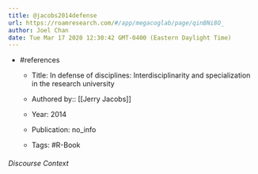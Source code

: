 ```yaml
---
title: @jacobs2014defense
url: https://roamresearch.com/#/app/megacoglab/page/qinBNi8O_
author: Joel Chan
date: Tue Mar 17 2020 12:30:42 GMT-0400 (Eastern Daylight Time)
---
```


- #references

    - Title: In defense of disciplines: Interdisciplinarity and specialization in the research university

    - Authored by::  [[Jerry Jacobs]]

    - Year: 2014

    - Publication: no_info

    - Tags: #R-Book

###### Discourse Context


